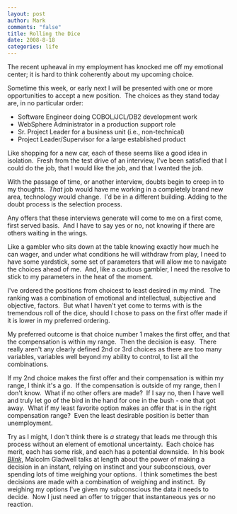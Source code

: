 ```yaml
--- 
layout: post
author: Mark
comments: "false"
title: Rolling the Dice
date: 2008-8-18
categories: life
---
```

The recent upheaval in my employment has knocked me off my emotional center; it is hard to think coherently about my upcoming choice.

Sometime this week, or early next I will be presented with one or more opportunities to accept a new position.  The choices as they stand today are, in no particular order:

* Software Engineer doing COBOL/JCL/DB2 development work
* WebSphere Administrator in a production support role
* Sr. Project Leader for a business unit (i.e., non-technical)
* Project Leader/Supervisor for a large established product

Like shopping for a new car, each of these seems like a good idea in isolation.  Fresh from the test drive of an interview, I've been satisfied that I could do the job, that I would like the job, and that I wanted the job.

With the passage of time, or another interview, doubts begin to creep in to my thoughts.  <em>That</em> job would have me working in a completely brand new area, technology would change.  I'd be in a different building. Adding to the doubt process is the selection process.

Any offers that these interviews generate will come to me on a first come, first served basis.  And I have to say yes or no, not knowing if there are others waiting in the wings.

Like a gambler who sits down at the table knowing exactly how much he can wager, and under what conditions he will withdraw from play, I need to have some yardstick, some set of parameters that will allow me to navigate the choices ahead of me.  And, like a cautious gambler, I need the resolve to stick to my parameters in the heat of the moment.

I've ordered the positions from choicest to least desired in my mind.  The ranking was a combination of emotional and intellectual, subjective and objective, factors.  But what I haven't yet come to terms with is the tremendous roll of the dice, should I chose to pass on the first offer made if it is lower in my preferred ordering.

My preferred outcome is that choice number 1 makes the first offer, and that the compensation is within my range.  Then the decision is easy.  There really aren't any clearly defined 2nd or 3rd choices as there are too many variables, variables well beyond my ability to control, to list all the combinations.

If my 2nd choice makes the first offer and their compensation is within my range, I think it's a go.  If the compensation is outside of my range, then I don't know.  What if no other offers are made?  If I say no, then I have well and truly let go of the bird in the hand for one in the bush - one that got away.  What if my least favorite option makes an offer that is in the right compensation range?  Even the least desirable position is better than unemployment.

Try as I might, I don't think there is <em>a</em> strategy that leads me through this process without an element of emotional uncertainty.  Each choice has merit, each has some risk, and each has a potential downside.  In his book <a title="Blink: The Power of Thinking Without Thinking" href="http://www.amazon.com/Blink-Power-Thinking-Without/dp/0316010669/ref=pd_bbs_sr_1?ie=UTF8&amp;s=books&amp;qid=1219098590&amp;sr=8-1"><em>Blink</em></a>, Malcolm Gladwell talks at length about the power of making a decision in an instant, relying on instinct and your subconscious, over spending lots of time weighing your options.  I think sometimes the best decisions are made with a combination of weighing and instinct.  By weighing my options I've given my subconscious the data it needs to decide.  Now I just need an offer to trigger that instantaneous yes or no reaction.
